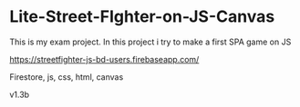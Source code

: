 # Lite-Street-FIghter-on-JS-Canvas
This is my exam project. In this project i try to make a first  SPA game on JS

https://streetfighter-js-bd-users.firebaseapp.com/

Firestore, js, css, html, canvas

v1.3b
